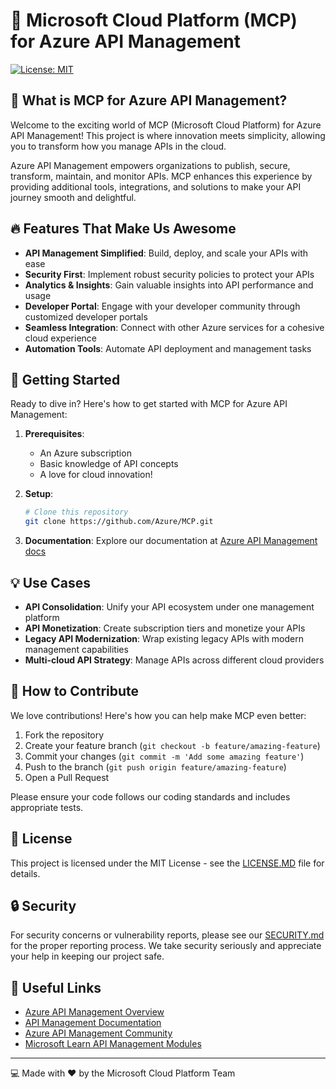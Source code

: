 # 🚀 Microsoft Cloud Platform (MCP) for Azure API Management

[![License: MIT](https://img.shields.io/badge/License-MIT-yellow.svg)](https://opensource.org/licenses/MIT)

## 🌟 What is MCP for Azure API Management?

Welcome to the exciting world of MCP (Microsoft Cloud Platform) for Azure API Management! This project is where innovation meets simplicity, allowing you to transform how you manage APIs in the cloud.

Azure API Management empowers organizations to publish, secure, transform, maintain, and monitor APIs. MCP enhances this experience by providing additional tools, integrations, and solutions to make your API journey smooth and delightful.

## 🔥 Features That Make Us Awesome

- **API Management Simplified**: Build, deploy, and scale your APIs with ease
- **Security First**: Implement robust security policies to protect your APIs
- **Analytics & Insights**: Gain valuable insights into API performance and usage
- **Developer Portal**: Engage with your developer community through customized developer portals
- **Seamless Integration**: Connect with other Azure services for a cohesive cloud experience
- **Automation Tools**: Automate API deployment and management tasks

## 🚦 Getting Started

Ready to dive in? Here's how to get started with MCP for Azure API Management:

1. **Prerequisites**:
   - An Azure subscription
   - Basic knowledge of API concepts
   - A love for cloud innovation!

2. **Setup**:
   ```bash
   # Clone this repository
   git clone https://github.com/Azure/MCP.git
   ```

3. **Documentation**:
   Explore our documentation at [Azure API Management docs](https://docs.microsoft.com/en-us/azure/api-management/)

## 💡 Use Cases

- **API Consolidation**: Unify your API ecosystem under one management platform
- **API Monetization**: Create subscription tiers and monetize your APIs
- **Legacy API Modernization**: Wrap existing legacy APIs with modern management capabilities
- **Multi-cloud API Strategy**: Manage APIs across different cloud providers

## 🤝 How to Contribute

We love contributions! Here's how you can help make MCP even better:

1. Fork the repository
2. Create your feature branch (`git checkout -b feature/amazing-feature`)
3. Commit your changes (`git commit -m 'Add some amazing feature'`)
4. Push to the branch (`git push origin feature/amazing-feature`)
5. Open a Pull Request

Please ensure your code follows our coding standards and includes appropriate tests.

## 📜 License

This project is licensed under the MIT License - see the [LICENSE.MD](LICENSE.MD) file for details.

## 🔒 Security

For security concerns or vulnerability reports, please see our [SECURITY.md](SECURITY.md) for the proper reporting process. We take security seriously and appreciate your help in keeping our project safe.

## 🔗 Useful Links

- [Azure API Management Overview](https://azure.microsoft.com/en-us/services/api-management/)
- [API Management Documentation](https://docs.microsoft.com/en-us/azure/api-management/)
- [Azure API Management Community](https://techcommunity.microsoft.com/t5/azure-paas-blog/bg-p/AzurePaaSBlog)
- [Microsoft Learn API Management Modules](https://docs.microsoft.com/en-us/learn/browse/?terms=api%20management)

---

💻 Made with ❤️ by the Microsoft Cloud Platform Team